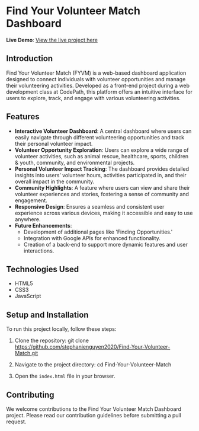 # Find Your Volunteer Match Dashboard

**Live Demo**: [View the live project here]([https://your-deployed-app-link.com](https://find-your-volunteer-match.netlify.app/))


## Introduction
Find Your Volunteer Match (FYVM) is a web-based dashboard application designed to connect individuals with volunteer opportunities and manage their volunteering activities. Developed as a front-end project during a web development class at CodePath, this platform offers an intuitive interface for users to explore, track, and engage with various volunteering activities.

## Features
- **Interactive Volunteer Dashboard**: A central dashboard where users can easily navigate through different volunteering opportunities and track their personal volunteer impact.
- **Volunteer Opportunity Exploration**: Users can explore a wide range of volunteer activities, such as animal rescue, healthcare, sports, children & youth, community, and environmental projects.
- **Personal Volunteer Impact Tracking**: The dashboard provides detailed insights into users’ volunteer hours, activities participated in, and their overall impact in the community.
- **Community Highlights**: A feature where users can view and share their volunteer experiences and stories, fostering a sense of community and engagement.
- **Responsive Design**: Ensures a seamless and consistent user experience across various devices, making it accessible and easy to use anywhere.
- **Future Enhancements**:
  - Development of additional pages like 'Finding Opportunities.'
  - Integration with Google APIs for enhanced functionality.
  - Creation of a back-end to support more dynamic features and user interactions.

## Technologies Used
- HTML5
- CSS3
- JavaScript

## Setup and Installation
To run this project locally, follow these steps:

1. Clone the repository:
git clone https://github.com/stephanienguyen2020/Find-Your-Volunteer-Match.git

2. Navigate to the project directory:
cd Find-Your-Volunteer-Match

3. Open the `index.html` file in your browser.

## Contributing
We welcome contributions to the Find Your Volunteer Match Dashboard project. Please read our contribution guidelines before submitting a pull request.
